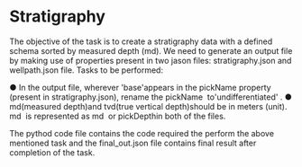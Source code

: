 # Stratigraphy
The objective of the task is to create a stratigraphy data with a defined schema sorted by measured depth (md). We need to generate an output file by making use of
properties present in two jason files: stratigraphy.json and wellpath.json file. Tasks to be performed:

● In the ​output file​, wherever ​'base'​appears in the ​pickName ​ property (present in stratigraphy.json​), rename the ​pickName ​ to ​'undifferentiated'​ .
● md(measured depth)​and ​tvd(true vertical depth)​should be in meters (unit). ​md ​ is represented as ​md ​ or ​pickDepth ​in both of the files.

The pythod code file contains the code required the perform the above mentioned task and the final_out.json file contains final result after completion of the task.
